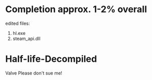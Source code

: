 # Completion approx. 1-2% overall
edited files:
1. hl.exe
2. steam_api.dll

# Half-life-Decompiled
Valve Please don't sue me!
